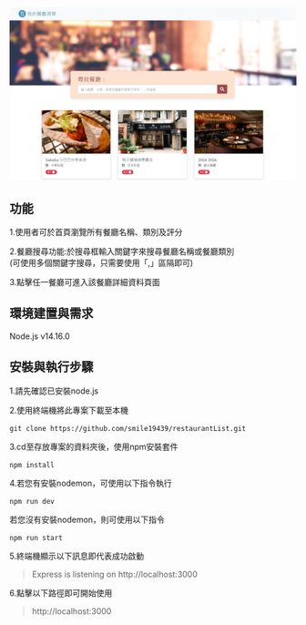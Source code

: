 ![image](https://github.com/smile19439/restaurantList/blob/main/image/%E6%93%B7%E5%8F%96.PNG)
## 功能
1.使用者可於首頁瀏覽所有餐廳名稱、類別及評分  
  
2.餐廳搜尋功能:於搜尋框輸入關鍵字來搜尋餐廳名稱或餐廳類別  
(可使用多個關鍵字搜尋，只需要使用「,」區隔即可)  
  
3.點擊任一餐廳可進入該餐廳詳細資料頁面  

## 環境建置與需求
Node.js v14.16.0

## 安裝與執行步驟
1.請先確認已安裝node.js  
  
2.使用終端機將此專案下載至本機
```
git clone https://github.com/smile19439/restaurantList.git
```  
3.cd至存放專案的資料夾後，使用npm安裝套件
```
npm install
```
  
4.若您有安裝nodemon，可使用以下指令執行
```
npm run dev
```
若您沒有安裝nodemon，則可使用以下指令
```
npm run start
```
5.終端機顯示以下訊息即代表成功啟動  
>Express is listening on http://localhost:3000
  
6.點擊以下路徑即可開始使用
>http://localhost:3000
